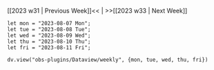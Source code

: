 [[2023 w31 | Previous Week]]<< | >>[[2023 w33 | Next Week]]

```dataviewjs
let mon = "2023-08-07 Mon";
let tue = "2023-08-08 Tue";
let wed = "2023-08-09 Wed";
let thu = "2023-08-10 Thu";
let fri = "2023-08-11 Fri";

dv.view("obs-plugins/Dataview/weekly", {mon, tue, wed, thu, fri})
```